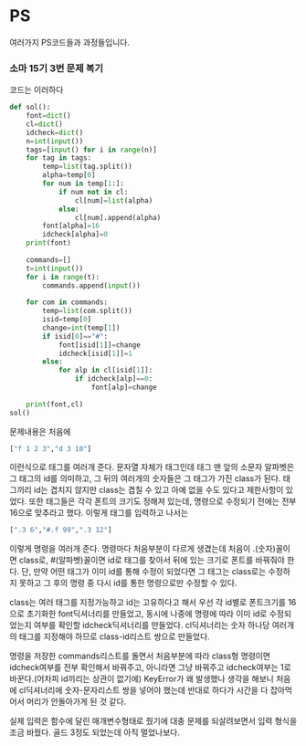 # PS
여러가지 PS코드들과 과정들입니다.

### 소마 15기 3번 문제 복기

코드는 이러하다
```python
def sol():
    font=dict()
    cl=dict()
    idcheck=dict()
    n=int(input())
    tags=[input() for i in range(n)]
    for tag in tags:
        temp=list(tag.split())
        alpha=temp[0]
        for num in temp[1:]:
            if num not in cl:
                cl[num]=list(alpha)
            else:
                cl[num].append(alpha)
        font[alpha]=16
        idcheck[alpha]=0
    print(font)
    
    commands=[]
    t=int(input())
    for i in range(t):
        commands.append(input())
    
    for com in commands:
        temp=list(com.split())
        isid=temp[0]
        change=int(temp[1])
        if isid[0]=="#":
            font[isid[1]]=change
            idcheck[isid[1]]=1
        else:
            for alp in cl[isid[1]]:
                if idcheck[alp]==0:
                    font[alp]=change
        
    print(font,cl)
sol()
```

문제내용은 처음에 
```python
["f 1 2 3","d 3 10"]
```
이런식으로 태그를 여러개 준다. 문자열 자체가 태그인데 태그 맨 앞의 소문자 알파벳은 그 태그의 id를 의미하고,
그 뒤의 여러개의 숫자들은 그 태그가 가진 class가 된다. 태그끼리 id는 겹치지 않지만 class는 겹칠 수 있고 
아예 없을 수도 있다고 제한사항이 있었다. 또한 태그들은 각각 폰트의 크기도 정해져 있는데, 명령으로 수정되기
전에는 전부 16으로 맞추라고 했다. 이렇게 태그를 입력하고 나서는
```python
[".3 6","#.f 99",".3 12"]
```
이렇게 명령을 여러개 준다. 명령마다 처음부분이 다르게 생겼는데 처음이 .(숫자)꼴이면 class로, #(알파벳)꼴이면
id로 태그를 찾아서 뒤에 있는 크기로 폰트를 바꿔줘야 한다. 단, 만약 어떤 태그가 이미 id를 통해 수정이 되었다면
그 태그는 class로는 수정하지 못하고 그 후의 명령 중 다시 id를 통한 명령으로만 수정할 수 있다.

class는 여러 태그를 지정가능하고 id는 고유하다고 해서 우선 각 id별로 폰트크기를 16으로 초기화한 font딕셔너리를
만들었고, 동시에 나중에 명령에 따라 이미 id로 수정되었는지 여부를 확인할 idcheck딕셔너리를 만들었다.
cl딕셔너리는 숫자 하나당 여러개의 태그를 지정해야 하므로 class-id리스트 쌍으로 만들었다.

명령을 저장한 commands리스트를 돌면서 처음부분에 따라 class형 명령이면 idcheck여부를 전부 확인해서 바꿔주고,
아니라면 그냥 바꿔주고 idcheck여부는 1로 바꾼다.(어차피 id끼리는 상관이 없기에)
KeyError가 왜 발생했나 생각을 해보니 처음에 cl딕셔너리에 숫자-문자리스트 쌍을 넣어야 했는데 반대로 하다가
시간을 다 잡아먹어서 머리가 안돌아가게 된 것 같다. 

실제 입력은 함수에 달린 매개변수형태로 줬기에 대충 문제를 되살려보면서 입력 형식을 조금 바꿨다. 골드 3정도 되었는데
아직 멀었나보다.